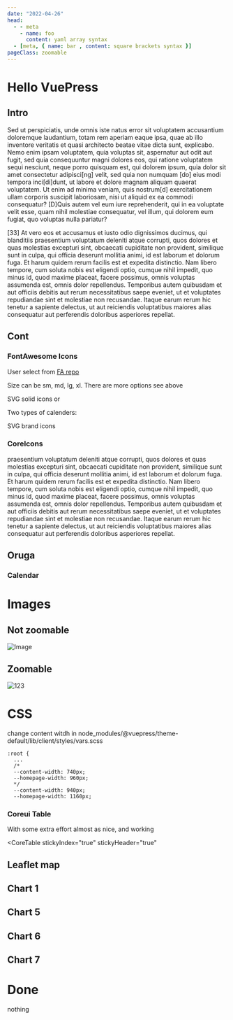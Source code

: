 ```yaml
---
date: "2022-04-26"
head:
  - - meta
    - name: foo
      content: yaml array syntax
  - [meta, { name: bar , content: square brackets syntax }]
pageClass: zoomable
---
```




# Hello VuePress

## Intro
Sed ut perspiciatis, unde omnis iste natus error sit voluptatem accusantium doloremque laudantium, totam rem aperiam eaque ipsa, quae ab illo inventore veritatis et quasi architecto beatae vitae dicta sunt, explicabo. Nemo enim ipsam voluptatem, quia voluptas sit, aspernatur aut odit aut fugit, sed quia consequuntur magni dolores eos, qui ratione voluptatem sequi nesciunt, neque porro quisquam est, qui dolorem ipsum, quia dolor sit amet consectetur adipisci[ng] velit, sed quia non numquam [do] eius modi tempora inci[di]dunt, ut labore et dolore magnam aliquam quaerat voluptatem. Ut enim ad minima veniam, quis nostrum[d] exercitationem ullam corporis suscipit laboriosam, nisi ut aliquid ex ea commodi consequatur? [D]Quis autem vel eum iure reprehenderit, qui in ea voluptate velit esse, quam nihil molestiae consequatur, vel illum, qui dolorem eum fugiat, quo voluptas nulla pariatur? 

<!-- more -->

[33] At vero eos et accusamus et iusto odio dignissimos ducimus, qui blanditiis praesentium voluptatum deleniti atque corrupti, quos dolores et quas molestias excepturi sint, obcaecati cupiditate non provident, similique sunt in culpa, qui officia deserunt mollitia animi, id est laborum et dolorum fuga. Et harum quidem rerum facilis est et expedita distinctio. Nam libero tempore, cum soluta nobis est eligendi optio, cumque nihil impedit, quo minus id, quod maxime placeat, facere possimus, omnis voluptas assumenda est, omnis dolor repellendus. Temporibus autem quibusdam et aut officiis debitis aut rerum necessitatibus saepe eveniet, ut et voluptates repudiandae sint et molestiae non recusandae. Itaque earum rerum hic tenetur a sapiente delectus, ut aut reiciendis voluptatibus maiores alias consequatur aut perferendis doloribus asperiores repellat.

## Cont

### FontAwesome Icons

User select from [FA repo](https://github.com/FortAwesome/vue-fontawesome/tree/v6-readme-3x#installation)

Size can be sm, md, lg, xl. There are more options see above

SVG solid icons <font-awesome-icon icon="user-secret" size="md"/>
or <font-awesome-icon :icon="['fas', 'user-secret']" />

Two types of calenders: <font-awesome-icon icon="fa-solid fa-calendar-days" /> <font-awesome-icon icon="fa-regular fa-calendar-days" />

<!-- Don't forget to bind the property with ":" (we forget all the time!) -->
SVG brand icons <font-awesome-icon :icon="['fab', 'font-awesome']"  size="xl"/>





### CoreIcons
<CIcon icon="cilCalendar" size="xl"/>
<CIcon icon="cibGithub" size="xl"/>


praesentium voluptatum deleniti atque corrupti, quos dolores et quas molestias excepturi sint, obcaecati cupiditate non provident, similique sunt in culpa, qui officia deserunt mollitia animi, id est laborum et dolorum fuga. Et harum quidem rerum facilis est et expedita distinctio. Nam libero tempore, cum soluta nobis est eligendi optio, cumque nihil impedit, quo minus id, quod maxime placeat, facere possimus, omnis voluptas assumenda est, omnis dolor repellendus. Temporibus autem quibusdam et aut officiis debitis aut rerum necessitatibus saepe eveniet, ut et voluptates repudiandae sint et molestiae non recusandae. Itaque earum rerum hic tenetur a sapiente delectus, ut aut reiciendis voluptatibus maiores alias consequatur aut perferendis doloribus asperiores repellat.


## Oruga

### Calendar
<OrugaDatePick></OrugaDatePick>



# Images


## Not zoomable

![Image](/images/img.png)

## Zoomable

<img src="/images/img.png" alt="123" class="zoomable">


# CSS
change content witdh in node_modules/@vuepress/theme-default/lib/client/styles/vars.scss

```
:root {
  ...
  /*
  --content-width: 740px;
  --homepage-width: 960px;
  */
  --content-width: 940px;
  --homepage-width: 1160px;
```

<!--

## Oruga

### Calendar
<OrugaDatePick></OrugaDatePick>

-->

### Coreui  Table

With some extra effort almost as nice, and working

<CoreTable 
  stickyIndex="true"
  stickyHeader="true"
></CoreTable>


## Leaflet map
<GeoMap>
</GeoMap>

## Chart 1
<CharT1></CharT1>

<!-- 
Chart5 needs client-only due to architecture of echarts-gl
-->

## Chart 5
<ClientOnly>
<CharT5></CharT5>
</ClientOnly>


## Chart 6
<CharT6></CharT6>


<!-- 
chart 7 need client-only due to usage of "window"
in wordcloud
-->

## Chart 7
<ClientOnly>
<CharT7></CharT7>
</ClientOnly>





# Done
nothing
